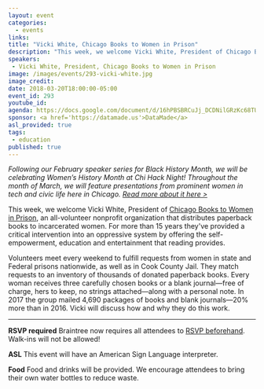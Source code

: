 ```yaml
---
layout: event
categories: 
  - events
links:
title: "Vicki White, Chicago Books to Women in Prison"
description: "This week, we welcome Vicki White, President of Chicago Books to Women in Prison, an all-volunteer nonprofit organization that distributes paperback books to incarcerated women. For more than 15 years they’ve provided a critical intervention into an oppressive system by offering the self-empowerment, education and entertainment that reading provides."
speakers:
 - Vicki White, President, Chicago Books to Women in Prison
image: /images/events/293-vicki-white.jpg
image_credit: 
date: 2018-03-20T18:00:00-05:00
event_id: 293
youtube_id: 
agenda: https://docs.google.com/document/d/16hPBSBRCuJj_DCDNilGRzKc68TUq2A6HB8zBZ_ilVuM/edit#
sponsor: <a href='https://datamade.us'>DataMade</a>
asl_provided: true
tags: 
 - education
published: true
---
```


*Following our February speaker series for Black History Month, we will be celebrating Women’s History Month at Chi Hack Night! Throughout the month of March, we will feature presentations from prominent women in tech and civic life here in Chicago. [Read more about it here >](https://chihacknight.org/blog/2018/03/06/womens-history-month-speaker-series.html)*

This week, we welcome Vicki White, President of [Chicago Books to Women in Prison](chicagobwp.org), an all-volunteer nonprofit organization that distributes paperback books to incarcerated women. For more than 15 years they've provided a critical intervention into an oppressive system by offering the self-empowerment, education and entertainment that reading provides.

Volunteers meet every weekend to fulfill requests from women in state and Federal prisons nationwide, as well as in Cook County Jail. They match requests to an inventory of thousands of donated paperback books. Every woman receives three carefully chosen books or a blank journal—free of charge, hers to keep, no strings attached—along with a personal note. In 2017 the group mailed 4,690 packages of books and blank journals—20% more than in 2016. Vicki will discuss how and why they do this work.

---

**RSVP required** Braintree now requires all attendees to [RSVP beforehand](https://www.eventbrite.com/e/chi-hack-night-registration-41703945624). Walk-ins will not be allowed!

**ASL** This event will have an American Sign Language interpreter.

**Food** Food and drinks will be provided. We encourage attendees to bring their own water bottles to reduce waste.